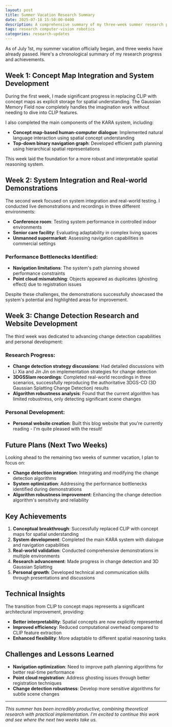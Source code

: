 ```yaml
---
layout: post
title: Summer Vacation Research Summary
date: 2025-07-18 15:50:00-0400
description: A comprehensive summary of my three-week summer research progress, including concept map integration, system demonstrations, and future plans
tags: research computer-vision robotics
categories: research-updates
---
```


As of July 1st, my summer vacation officially began, and three weeks have already passed. Here's a chronological summary of my research progress and achievements.

## Week 1: Concept Map Integration and System Development

During the first week, I made significant progress in replacing CLIP with concept maps as explicit storage for spatial understanding. The Gaussian Memory Field now completely handles the imagination work without needing to dive into CLIP features.

I also completed the main components of the KARA system, including:

- **Concept map-based human-computer dialogue**: Implemented natural language interaction using spatial concept understanding
- **Top-down binary navigation graph**: Developed efficient path planning using hierarchical spatial representations

This week laid the foundation for a more robust and interpretable spatial reasoning system.

## Week 2: System Integration and Real-world Demonstrations

The second week focused on system integration and real-world testing. I conducted live demonstrations and recordings in three different environments:

- **Conference room**: Testing system performance in controlled indoor environments
- **Senior care facility**: Evaluating adaptability in complex living spaces
- **Unmanned supermarket**: Assessing navigation capabilities in commercial settings

### Performance Bottlenecks Identified:

- **Navigation limitations**: The system's path planning showed performance constraints
- **Point cloud mismatching**: Objects appeared as duplicates (ghosting effect) due to registration issues

Despite these challenges, the demonstrations successfully showcased the system's potential and highlighted areas for improvement.

## Week 3: Change Detection Research and Website Development

The third week was dedicated to advancing change detection capabilities and personal development:

### Research Progress:

- **Change detection strategy discussions**: Had detailed discussions with Li Xia and Jin Jin on implementation strategies for change detection
- **3DGSSlam recordings**: Completed real-world recordings in three scenarios, successfully reproducing the authoritative 3DGS-CD (3D Gaussian Splatting Change Detection) results
- **Algorithm robustness analysis**: Found that the current algorithm has limited robustness, only detecting significant scene changes

### Personal Development:

- **Personal website creation**: Built this blog website that you're currently reading - I'm quite pleased with the result!

## Future Plans (Next Two Weeks)

Looking ahead to the remaining two weeks of summer vacation, I plan to focus on:

- **Change detection integration**: Integrating and modifying the change detection algorithms
- **System optimization**: Addressing the performance bottlenecks identified during demonstrations
- **Algorithm robustness improvement**: Enhancing the change detection algorithm's sensitivity and reliability

## Key Achievements

1. **Conceptual breakthrough**: Successfully replaced CLIP with concept maps for spatial understanding
2. **System development**: Completed the main KARA system with dialogue and navigation capabilities
3. **Real-world validation**: Conducted comprehensive demonstrations in multiple environments
4. **Research advancement**: Made progress in change detection and 3D Gaussian Splatting
5. **Personal growth**: Developed technical and communication skills through presentations and discussions

## Technical Insights

The transition from CLIP to concept maps represents a significant architectural improvement, providing:

- **Better interpretability**: Spatial concepts are now explicitly represented
- **Improved efficiency**: Reduced computational overhead compared to CLIP feature extraction
- **Enhanced flexibility**: More adaptable to different spatial reasoning tasks

## Challenges and Lessons Learned

- **Navigation optimization**: Need to improve path planning algorithms for better real-time performance
- **Point cloud registration**: Address ghosting issues through better registration techniques
- **Change detection robustness**: Develop more sensitive algorithms for subtle scene changes

---

_This summer has been incredibly productive, combining theoretical research with practical implementation. I'm excited to continue this work and see where the next two weeks take us._
